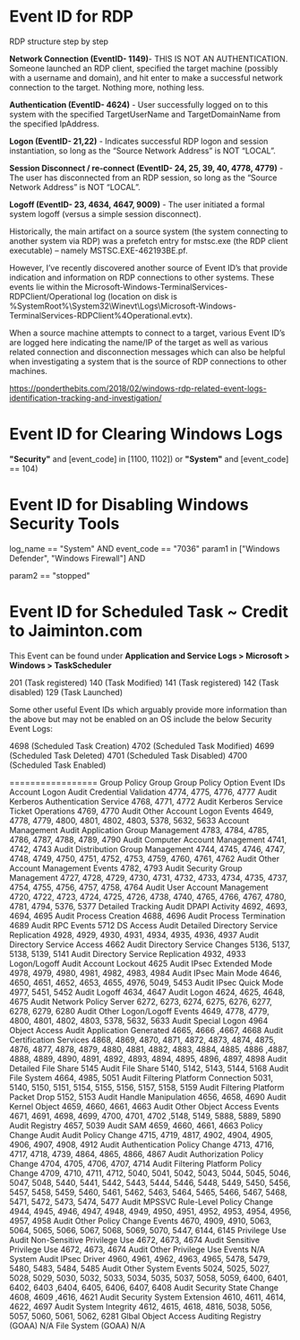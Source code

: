 # Event ID for RDP

RDP structure step by step

**Network Connection (EventID- 1149)**- THIS IS NOT AN AUTHENTICATION. Someone launched an RDP client, specified the target machine (possibly with a username and domain), and hit enter to make a successful network connection to the target. Nothing more, nothing less.

**Authentication (EventID- 4624)** - User successfully logged on to this system with the specified TargetUserName and TargetDomainName from the specified IpAddress.

**Logon (EventID- 21,22)** - Indicates successful RDP logon and session instantiation, so long as the “Source Network Address” is NOT “LOCAL”.

**Session Disconnect / re-connect (EventID- 24, 25, 39, 40, 4778, 4779)** - The user has disconnected from an RDP session, so long as the “Source Network Address” is NOT “LOCAL”.

**Logoff (EventID- 23, 4634, 4647, 9009)** - The user initiated a formal system logoff (versus a simple session disconnect).

Historically, the main artifact on a source system (the system connecting to another system via RDP) was a prefetch entry for mstsc.exe (the RDP client executable) – namely MSTSC.EXE-462193BE.pf. 

However, I’ve recently discovered another source of Event ID’s that provide indication and information on RDP connections to other systems. These events lie within the Microsoft-Windows-TerminalServices-RDPClient/Operational log (location on disk is %SystemRoot%\System32\Winevt\Logs\Microsoft-Windows-TerminalServices-RDPClient%4Operational.evtx). 

When a source machine attempts to connect to a target, various Event ID’s are logged here indicating the name/IP of the target as well as various related connection and disconnection messages which can also be helpful when investigating a system that is the source of RDP connections to other machines.

https://ponderthebits.com/2018/02/windows-rdp-related-event-logs-identification-tracking-and-investigation/

# Event ID for Clearing Windows Logs

**"Security"** and [event_code] in [1100, 1102]) or
**"System"** and [event_code] == 104)

# Event ID for Disabling Windows Security Tools

log_name == "System" AND
event_code == "7036"
param1 in ["Windows Defender", "Windows Firewall"] AND

param2 == "stopped"

# Event ID for Scheduled Task ~ Credit to Jaiminton.com

This Event can be found under **Application and Service Logs > Microsoft > Windows > TaskScheduler**

201 (Task registered)
140 (Task Modified)
141 (Task registered)
142 (Task disabled)
129 (Task Launched)

Some other useful Event IDs which arguably provide more information than the above but may not be enabled on an OS include the below Security Event Logs:

4698 (Scheduled Task Creation)
4702 (Scheduled Task Modified)
4699 (Scheduled Task Deleted)
4701 (Scheduled Task Disabled)
4700 (Scheduled Task Enabled)




=================
Group Policy Group	Group Policy Option	Event IDs
Account Logon	Audit Credential Validation	4774, 4775, 4776, 4777
 	Audit Kerberos Authentication Service	4768, 4771, 4772
 	Audit Kerberos Service Ticket Operations	4769, 4770
 	Audit Other Account Logon Events	4649, 4778, 4779, 4800, 4801, 4802, 4803, 5378, 5632, 5633
Account Management	Audit Application Group Management	4783, 4784, 4785, 4786, 4787, 4788, 4789, 4790
 	Audit Computer Account Management	4741, 4742, 4743
 	Audit Distribution Group Management	4744, 4745, 4746, 4747, 4748, 4749, 4750, 4751, 4752, 4753, 4759, 4760, 4761, 4762
 	Audit Other Account Management Events	4782, 4793
 	Audit Security Group Management	4727, 4728, 4729, 4730, 4731, 4732, 4733, 4734, 4735, 4737, 4754, 4755, 4756, 4757, 4758, 4764
 	Audit User Account Management	4720, 4722, 4723, 4724, 4725, 4726, 4738, 4740, 4765, 4766, 4767, 4780, 4781, 4794, 5376, 5377
Detailed Tracking	Audit DPAPI Activity	4692, 4693, 4694, 4695
 	Audit Process Creation	4688, 4696
 	Audit Process Termination	4689
 	Audit RPC Events	5712
DS Access	Audit Detailed Directory Service Replication	4928, 4929, 4930, 4931, 4934, 4935, 4936, 4937
 	Audit Directory Service Access	4662
 	Audit Directory Service Changes	5136, 5137, 5138, 5139, 5141
 	Audit Directory Service Replication	4932, 4933
Logon/Logoff	Audit Account Lockout	4625
 	Audit IPsec Extended Mode	4978, 4979, 4980, 4981, 4982, 4983, 4984
 	Audit IPsec Main Mode	4646, 4650, 4651, 4652, 4653, 4655, 4976, 5049, 5453
 	Audit IPsec Quick Mode	4977, 5451, 5452
 	Audit Logoff	4634, 4647
 	Audit Logon	4624, 4625, 4648, 4675
 	Audit Network Policy Server	6272, 6273, 6274, 6275, 6276, 6277, 6278, 6279, 6280
 	Audit Other Logon/Logoff Events	4649, 4778, 4779, 4800, 4801, 4802, 4803, 5378, 5632, 5633
 	Audit Special Logon	4964
Object Access	Audit Application Generated	4665, 4666 ,4667, 4668
 	Audit Certification Services	4868, 4869, 4870, 4871, 4872, 4873, 4874, 4875, 4876, 4877, 4878, 4879, 4880, 4881, 4882, 4883, 4884, 4885, 4886 ,4887, 4888, 4889, 4890, 4891, 4892, 4893, 4894, 4895, 4896, 4897, 4898
 	Audit Detailed File Share	5145
 	Audit File Share	5140, 5142, 5143, 5144, 5168
 	Audit File System	4664, 4985, 5051
 	Audit Filtering Platform Connection	5031, 5140, 5150, 5151, 5154, 5155, 5156, 5157, 5158, 5159
 	Audit Filtering Platform Packet Drop	5152, 5153
 	Audit Handle Manipulation	4656, 4658, 4690
 	Audit Kernel Object	4659, 4660, 4661, 4663
 	Audit Other Object Access Events	4671, 4691, 4698, 4699, 4700, 4701, 4702 ,5148, 5149, 5888, 5889, 5890
 	Audit Registry	4657, 5039
 	Audit SAM	4659, 4660, 4661, 4663
Policy Change	Audit Audit Policy Change	4715, 4719, 4817, 4902, 4904, 4905, 4906, 4907, 4908, 4912
 	Audit Authentication Policy Change	4713, 4716, 4717, 4718, 4739, 4864, 4865, 4866, 4867
 	Audit Authorization Policy Change	4704, 4705, 4706, 4707, 4714
 	Audit Filtering Platform Policy Change	4709, 4710, 4711, 4712, 5040, 5041, 5042, 5043, 5044, 5045, 5046, 5047, 5048, 5440, 5441, 5442, 5443, 5444, 5446, 5448, 5449, 5450, 5456, 5457, 5458, 5459, 5460, 5461, 5462, 5463, 5464, 5465, 5466, 5467, 5468, 5471, 5472, 5473, 5474, 5477
 	Audit MPSSVC Rule-Level Policy Change	4944, 4945, 4946, 4947, 4948, 4949, 4950, 4951, 4952, 4953, 4954, 4956, 4957, 4958
 	Audit Other Policy Change Events	4670, 4909, 4910, 5063, 5064, 5065, 5066, 5067, 5068, 5069, 5070, 5447, 6144, 6145
Privilege Use	Audit Non-Sensitive Privilege Use	4672, 4673, 4674
 	Audit Sensitive Privilege Use	4672, 4673, 4674
 	Audit Other Privilege Use Events	N/A
System	Audit IPsec Driver	4960, 4961, 4962, 4963, 4965, 5478, 5479, 5480, 5483, 5484, 5485
 	Audit Other System Events	5024, 5025, 5027, 5028, 5029, 5030, 5032, 5033, 5034, 5035, 5037, 5058, 5059, 6400, 6401, 6402, 6403 ,6404, 6405, 6406, 6407, 6408
 	Audit Security State Change	4608, 4609 ,4616, 4621
 	Audit Security System Extension	4610, 4611, 4614, 4622, 4697
 	Audit System Integrity	4612, 4615, 4618, 4816, 5038, 5056, 5057, 5060, 5061, 5062, 6281
Glbal Object Access Auditing	Registry (GOAA)	N/A
 	File System (GOAA)	N/A
